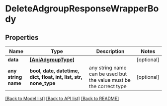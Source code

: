 # DeleteAdgroupResponseWrapperBody


## Properties
Name | Type | Description | Notes
------------ | ------------- | ------------- | -------------
**data** | [**[ApiAdgroupType]**](ApiAdgroupType.md) |  | [optional] 
**any string name** | **bool, date, datetime, dict, float, int, list, str, none_type** | any string name can be used but the value must be the correct type | [optional]

[[Back to Model list]](../README.md#documentation-for-models) [[Back to API list]](../README.md#documentation-for-api-endpoints) [[Back to README]](../README.md)


